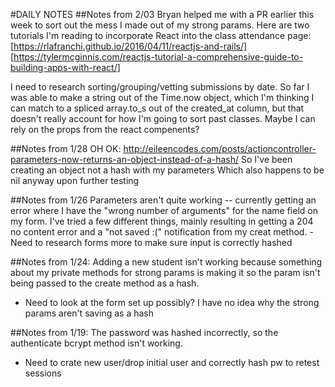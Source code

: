 #DAILY NOTES
##Notes from 2/03
Bryan helped me with a PR earlier this week to sort out the mess I made out of my strong params. 
Here are two tutorials I'm reading to incorporate React into the class attendance page:
[https://rlafranchi.github.io/2016/04/11/reactjs-and-rails/]
[https://tylermcginnis.com/reactjs-tutorial-a-comprehensive-guide-to-building-apps-with-react/]

I need to research sorting/grouping/vetting submissions by date. So far I was able to make a string out of the Time.now object, which I'm thinking I can match to a spliced array.to_s out of the created_at column, but that doesn't really account for how I'm going to sort past classes. Maybe I can rely on the props from the react compenents?

##Notes from 1/28
OH OK: http://eileencodes.com/posts/actioncontroller-parameters-now-returns-an-object-instead-of-a-hash/
So I've been creating an object not a hash with my parameters 
Which also happens to be nil anyway upon further testing 

##Notes from 1/26
Parameters aren't quite working -- currently getting an error where I have the "wrong number of arguments" for the name field on my form. I've tried a few different things, mainly resulting in 
getting a 204 no content error and a "not saved :(" notification from my creat method.
-Need to research forms more to make sure input is correctly hashed

##Notes from 1/24:
Adding a new student isn't working because something about my private methods for strong params is making it so the param isn't being passed to the create method as a hash.
- Need to look at the form set up possibly? I have no idea why the strong params aren't saving as a hash

##Notes from 1/19:
The password was hashed incorrectly, so the authenticate bcrypt method isn't working.
- Need to crate new user/drop initial user and correctly hash pw to retest sessions

